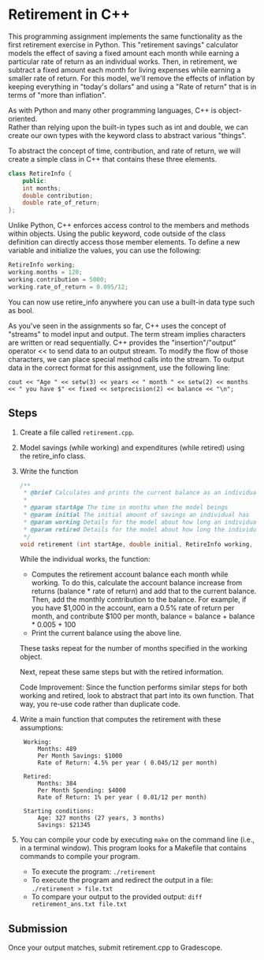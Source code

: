 # Retirement in C++

This programming assignment implements the same functionality as the first 
retirement exercise in Python.  This "retirement savings" calculator models 
the effect of saving a fixed amount each month while earning a particular 
rate of return as an individual works.  Then, in retirement, we subtract a 
fixed amount each month for living expenses while earning a smaller rate of 
return. For this model, we'll remove the effects of inflation by keeping 
everything in "today's dollars" and using a "Rate of return" that is in 
terms of "more than inflation".

As with Python and many other programming languages, C++ is object-oriented.  
Rather than relying upon the built-in types such as int and double, we can 
create our own types with the keyword class to abstract various "things". 

To abstract the concept of time, contribution, and rate of return, we will 
create a simple class in C++ that contains these three elements.
```c++
class RetireInfo {
    public:
    int months;
    double contribution;
    double rate_of_return;
};
```
Unlike Python, C++ enforces access control to the members and methods within 
objects.  Using the public keyword, code outside of the class definition can 
directly access those member elements. To define a new variable and 
initialize the values, you can use the following:
```c++
RetireInfo working;
working.months = 120;
working.contribution = 5000;
working.rate_of_return = 0.095/12;
```
You can now use retire_info anywhere you can use a built-in data type 
such as bool.

As you've seen in the assignments so far, C++ uses the concept of "streams" 
to model input and output. The term stream implies characters are written 
or read sequentially. C++ provides the "insertion"/"output" operator << to 
send data to an output stream.  To modify the flow of those characters, we 
can place special method calls into the stream.  To output data in the 
correct format for this assignment, use the following line:
```
cout << "Age " << setw(3) << years << " month " << setw(2) << months << " you have $" << fixed << setprecision(2) << balance << "\n";
``` 

## Steps
  1. Create a file called `retirement.cpp`.
  2. Model savings (while working) and expenditures (while retired) using the retire_info class.
  3. Write the function
     ```c++
     /**
      * @brief Calculates and prints the current balance as an individual works and retires
      *
      * @param startAge The time in months when the model beings
      * @param initial The initial amount of savings an individual has
      * @param working Details for the model about how long an individual  works with savings and investment gains
      * @param retired Details for the model about how long the individual lives in retirement with expenditures and continued investment gains
      */
     void retirement (int startAge, double initial, RetireInfo working, RetireInfo retired) 
     ```
     While the individual works, the function:
       - Computes the retirement account balance each month while working. To do this, 
         calculate the account balance increase from returns (balance * rate of return) 
         and add that to the current balance. Then, add the monthly contribution to the 
         balance. For example, if you have $1,000 in the account, earn a 0.5% rate of 
         return per month, and contribute $100 per month,
         balance = balance + balance * 0.005 + 100
      - Print the current balance using the above line.

     These tasks repeat for the number of months specified in the working object. 
   
     Next, repeat these same steps but with the retired information.
   
     Code Improvement: Since the function performs similar steps for both  working and retired, look to abstract that part into its own function. That way, you re-use code rather than duplicate code.
 

4. Write a main function that computes the retirement with these assumptions:
   ```
    Working:
        Months: 489
        Per Month Savings: $1000
        Rate of Return: 4.5% per year ( 0.045/12 per month)

    Retired:
        Months: 384
        Per Month Spending: $4000
        Rate of Return: 1% per year ( 0.01/12 per month)
    
    Starting conditions:
        Age: 327 months (27 years, 3 months)
        Savings: $21345
    ```
5. You can compile your code by executing `make` on the command line 
   (i.e., in a terminal window). This program looks for a Makefile that 
   contains commands to compile your program.
   - To execute the program: `./retirement`
   - To execute the program and redirect the output in a file: `./retirement > file.txt`
   - To compare your output to the provided output: `diff retirement_ans.txt file.txt`
 
## Submission
Once your output matches,  submit retirement.cpp to Gradescope.
